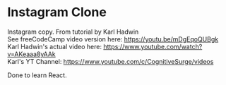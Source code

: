 # Instagram Clone

Instagram copy. From tutorial by Karl Hadwin  
See freeCodeCamp video version here: https://youtu.be/mDgEqoQUBgk  
Karl Hadwin's actual video here: https://www.youtube.com/watch?v=AKeaaa8yAAk  
Karl's YT Channel: https://www.youtube.com/c/CognitiveSurge/videos

Done to learn React.
